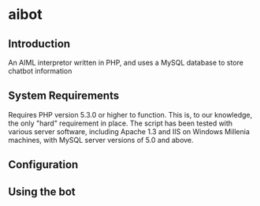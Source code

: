 # aibot

## Introduction

An AIML interpretor written in PHP, and uses a MySQL database to store chatbot information

## System Requirements

Requires PHP version 5.3.0 or higher to function. This is, to our knowledge,
the only "hard" requirement in place. The script has been tested with various server
software, including Apache 1.3 and IIS on Windows Millenia machines, with MySQL server
versions of 5.0 and above.

## Configuration

## Using the bot